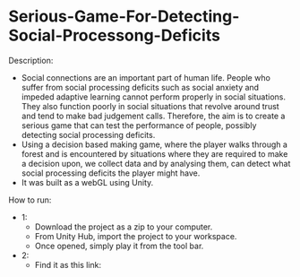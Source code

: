 # Serious-Game-For-Detecting-Social-Processong-Deficits

Description:
- Social connections are an important part of human life. People who suffer from social processing deficits such as social anxiety and impeded adaptive learning cannot  perform properly in social situations. They also function poorly in social situations that revolve around trust and tend to make bad judgement calls. Therefore, the aim is to create a serious game that can test the performance of people, possibly detecting social processing deficits.
- Using a decision based making game, where the player walks through a forest and is encountered by situations where they are required to make a decision upon, we collect data and by analysing them, can detect what social processing deficits the player might have.
- It was built as a webGL using Unity. 

How to run:
- 1:
  - Download the project as a zip to your computer.
  - From Unity Hub, import the project to your workspace.
  - Once opened, simply play it from the tool bar.
- 2:
  - Find it as this link: 
